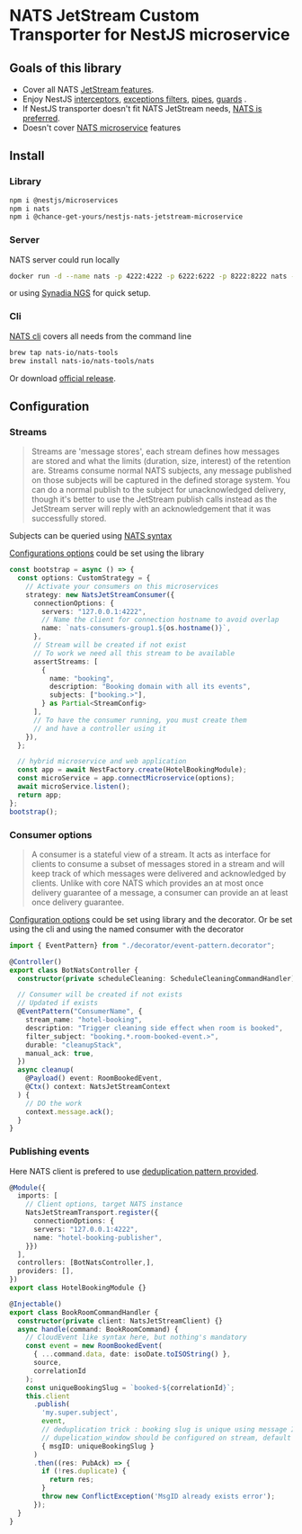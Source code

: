 # NATS JetStream Custom Transporter for NestJS microservice
## Goals of this library
- Cover all NATS [JetStream features](https://docs.nats.io/nats-concepts/jetstream).
- Enjoy NestJS [interceptors](https://docs.nestjs.com/microservices/interceptors), [exceptions filters](https://docs.nestjs.com/microservices/exception-filters), [pipes](https://docs.nestjs.com/microservices/pipes), [guards](https://docs.nestjs.com/microservices/guards) .
- If NestJS transporter doesn't fit NATS JetStream needs, [NATS is preferred](https://github.com/nats-io/nats.deno/blob/fd397655e390b36cd52119ec80ce3446f54cb614/examples/jetstream/js_readme_publish_examples.ts).
- Doesn't cover [NATS microservice](https://docs.nestjs.com/microservices/nats) features

## Install
### Library
```bash
npm i @nestjs/microservices
npm i nats
npm i @chance-get-yours/nestjs-nats-jetstream-microservice
```
### Server
NATS server could run locally
```bash
docker run -d --name nats -p 4222:4222 -p 6222:6222 -p 8222:8222 nats --jetstream -m 8222
```
or using [Synadia NGS](https://www.synadia.com/ngs) for quick setup.
### Cli
[NATS cli](https://docs.nats.io/running-a-nats-service/clients) covers all needs from the command line

```bash
brew tap nats-io/nats-tools
brew install nats-io/nats-tools/nats
```
Or download [official release](https://github.com/nats-io/natscli/releases/).

## Configuration
### Streams
> Streams are 'message stores', each stream defines how messages are stored and what the limits (duration, size, interest) of the retention are. Streams consume normal NATS subjects, any message published on those subjects will be captured in the defined storage system. You can do a normal publish to the subject for unacknowledged delivery, though it's better to use the JetStream publish calls instead as the JetStream server will reply with an acknowledgement that it was successfully stored.

Subjects can be queried using [NATS syntax](https://docs.nats.io/nats-concepts/subjects)

[Configurations options](https://docs.nats.io/nats-concepts/jetstream/streams) could be set using the library 

```typescript
const bootstrap = async () => {
  const options: CustomStrategy = {
    // Activate your consumers on this microservices
    strategy: new NatsJetStreamConsumer({
      connectionOptions: {
        servers: "127.0.0.1:4222",
        // Name the client for connection hostname to avoid overlap
        name: `nats-consumers-group1.${os.hostname()}`,
      },
      // Stream will be created if not exist
      // To work we need all this stream to be available
      assertStreams: [
        {
          name: "booking",
          description: "Booking domain with all its events",
          subjects: ["booking.>"],
        } as Partial<StreamConfig>
      ],
      // To have the consumer running, you must create them
      // and have a controller using it 
    }),
  };

  // hybrid microservice and web application
  const app = await NestFactory.create(HotelBookingModule);
  const microService = app.connectMicroservice(options);
  await microService.listen();
  return app;
};
bootstrap();

```

### Consumer options

> A consumer is a stateful view of a stream. It acts as interface for clients to consume a subset of messages stored in a stream and will keep track of which messages were delivered and acknowledged by clients.
> Unlike with core NATS which provides an at most once delivery guarantee of a message, a consumer can provide an at least once delivery guarantee.

[Configuration options](https://docs.nats.io/nats-concepts/jetstream/consumers) could be set using library and the decorator. Or be set using the cli and using the named consumer with the decorator

```typescript
import { EventPattern} from "./decorator/event-pattern.decorator";

@Controller()
export class BotNatsController {
  constructor(private scheduleCleaning: ScheduleCleaningCommandHandler) {}

  // Consumer will be created if not exists
  // Updated if exists
  @EventPattern("ConsumerName", {
    stream_name: "hotel-booking",
    description: "Trigger cleaning side effect when room is booked",
    filter_subject: "booking.*.room-booked-event.>",
    durable: "cleanupStack",
    manual_ack: true,
  })
  async cleanup(
    @Payload() event: RoomBookedEvent,
    @Ctx() context: NatsJetStreamContext
  ) {
    // DO the work
    context.message.ack();
  }
}

```

### Publishing events
Here NATS client is prefered to use [deduplication pattern provided](https://nats.io/blog/new-per-subject-discard-policy/).

```typescript
@Module({
  imports: [
    // Client options, target NATS instance
    NatsJetStreamTransport.register({
      connectionOptions: {
      servers: "127.0.0.1:4222",
      name: "hotel-booking-publisher",
    }})
  ],
  controllers: [BotNatsController,],
  providers: [],
})
export class HotelBookingModule {}
```

```typescript
@Injectable()
export class BookRoomCommandHandler {
  constructor(private client: NatsJetStreamClient) {}
  async handle(command: BookRoomCommand) {
    // CloudEvent like syntax here, but nothing's mandatory
    const event = new RoomBookedEvent(
      { ...command.data, date: isoDate.toISOString() },
      source,
      correlationId
    );
    const uniqueBookingSlug = `booked-${correlationId}`;
    this.client
      .publish(
        'my.super.subject',
        event,
        // deduplication trick : booking slug is unique using message ID
        // dupelication_window should be configured on stream, default 2mn
        { msgID: uniqueBookingSlug }
      )
      .then((res: PubAck) => {
        if (!res.duplicate) {
          return res;
        }
        throw new ConflictException('MsgID already exists error');
      });
  }
}
```